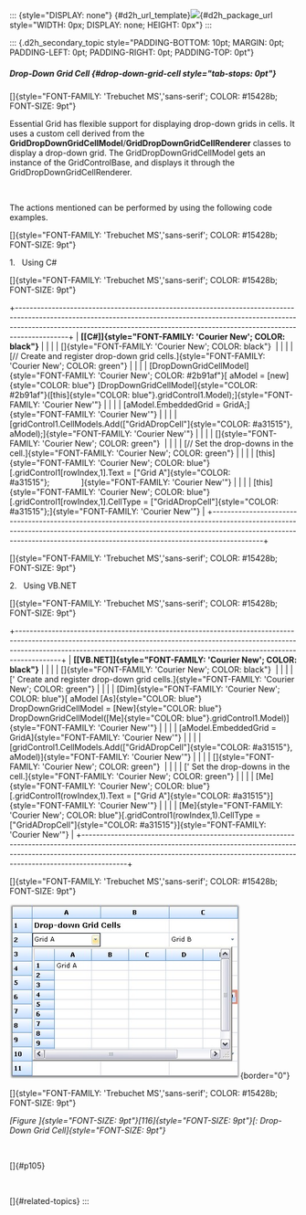 ::: {style="DISPLAY: none"}
[](ms-xhelp:///?Id=d2h_url_template){#d2h_url_template}![](!package_url!){#d2h_package_url style="WIDTH: 0px; DISPLAY: none; HEIGHT: 0px"}
:::

::: {.d2h_secondary_topic style="PADDING-BOTTOM: 10pt; MARGIN: 0pt; PADDING-LEFT: 0pt; PADDING-RIGHT: 0pt; PADDING-TOP: 0pt"}
##### Drop-Down Grid Cell {#drop-down-grid-cell style="tab-stops: 0pt"}

[]{style="FONT-FAMILY: 'Trebuchet MS','sans-serif'; COLOR: #15428b; FONT-SIZE: 9pt"} 

Essential Grid has flexible support for displaying drop-down grids in cells. It uses a custom cell derived from the **GridDropDownGridCellModel**/**GridDropDownGridCellRenderer** classes to display a drop-down grid. The GridDropDownGridCellModel gets an instance of the GridControlBase, and displays it through the GridDropDownGridCellRenderer.

 

The actions mentioned can be performed by using the following code examples.

[]{style="FONT-FAMILY: 'Trebuchet MS','sans-serif'; COLOR: #15428b; FONT-SIZE: 9pt"} 

1.   Using C#

[]{style="FONT-FAMILY: 'Trebuchet MS','sans-serif'; COLOR: #15428b; FONT-SIZE: 9pt"} 

+--------------------------------------------------------------------------------------------------------------------------------------------------------------------------------------------------------------------------------------------------------+
| **[\[C#\]]{style="FONT-FAMILY: 'Courier New'; COLOR: black"}**                                                                                                                                                                                         |
|                                                                                                                                                                                                                                                        |
| []{style="FONT-FAMILY: 'Courier New'; COLOR: black"}                                                                                                                                                                                                   |
|                                                                                                                                                                                                                                                        |
| [// Create and register drop-down grid cells.]{style="FONT-FAMILY: 'Courier New'; COLOR: green"}                                                                                                                                                       |
|                                                                                                                                                                                                                                                        |
| [DropDownGridCellModel]{style="FONT-FAMILY: 'Courier New'; COLOR: #2b91af"}[ aModel = [new]{style="COLOR: blue"} [DropDownGridCellModel]{style="COLOR: #2b91af"}([this]{style="COLOR: blue"}.gridControl1.Model);]{style="FONT-FAMILY: 'Courier New'"} |
|                                                                                                                                                                                                                                                        |
| [aModel.EmbeddedGrid = GridA;]{style="FONT-FAMILY: 'Courier New'"}                                                                                                                                                                                     |
|                                                                                                                                                                                                                                                        |
| [gridControl1.CellModels.Add([\"GridADropCell\"]{style="COLOR: #a31515"}, aModel);]{style="FONT-FAMILY: 'Courier New'"}                                                                                                                                |
|                                                                                                                                                                                                                                                        |
| []{style="FONT-FAMILY: 'Courier New'; COLOR: green"}                                                                                                                                                                                                   |
|                                                                                                                                                                                                                                                        |
| [// Set the drop-downs in the cell.]{style="FONT-FAMILY: 'Courier New'; COLOR: green"}                                                                                                                                                                 |
|                                                                                                                                                                                                                                                        |
| [this]{style="FONT-FAMILY: 'Courier New'; COLOR: blue"}[.gridControl1\[rowIndex,1\].Text = [\"Grid A\"]{style="COLOR: #a31515"};              ]{style="FONT-FAMILY: 'Courier New'"}                                                                    |
|                                                                                                                                                                                                                                                        |
| [this]{style="FONT-FAMILY: 'Courier New'; COLOR: blue"}[.gridControl1\[rowIndex,1\].CellType = [\"GridADropCell\"]{style="COLOR: #a31515"};]{style="FONT-FAMILY: 'Courier New'"}                                                                       |
+--------------------------------------------------------------------------------------------------------------------------------------------------------------------------------------------------------------------------------------------------------+

[]{style="FONT-FAMILY: 'Trebuchet MS','sans-serif'; COLOR: #15428b; FONT-SIZE: 9pt"} 

2.   Using VB.NET

[]{style="FONT-FAMILY: 'Trebuchet MS','sans-serif'; COLOR: #15428b; FONT-SIZE: 9pt"} 

+------------------------------------------------------------------------------------------------------------------------------------------------------------------------------------------------------------------------------------------------------+
| **[\[VB.NET\]]{style="FONT-FAMILY: 'Courier New'; COLOR: black"}**                                                                                                                                                                                   |
|                                                                                                                                                                                                                                                      |
| []{style="FONT-FAMILY: 'Courier New'; COLOR: black"}                                                                                                                                                                                                 |
|                                                                                                                                                                                                                                                      |
| [\' Create and register drop-down grid cells.]{style="FONT-FAMILY: 'Courier New'; COLOR: green"}                                                                                                                                                     |
|                                                                                                                                                                                                                                                      |
| [Dim]{style="FONT-FAMILY: 'Courier New'; COLOR: blue"}[ aModel [As]{style="COLOR: blue"} DropDownGridCellModel = [New]{style="COLOR: blue"} DropDownGridCellModel([Me]{style="COLOR: blue"}.gridControl1.Model)]{style="FONT-FAMILY: 'Courier New'"} |
|                                                                                                                                                                                                                                                      |
| [aModel.EmbeddedGrid = GridA]{style="FONT-FAMILY: 'Courier New'"}                                                                                                                                                                                    |
|                                                                                                                                                                                                                                                      |
| [gridControl1.CellModels.Add([\"GridADropCell\"]{style="COLOR: #a31515"}, aModel)]{style="FONT-FAMILY: 'Courier New'"}                                                                                                                               |
|                                                                                                                                                                                                                                                      |
| []{style="FONT-FAMILY: 'Courier New'; COLOR: green"}                                                                                                                                                                                                 |
|                                                                                                                                                                                                                                                      |
| [\' Set the drop-downs in the cell.]{style="FONT-FAMILY: 'Courier New'; COLOR: green"}                                                                                                                                                               |
|                                                                                                                                                                                                                                                      |
| [Me]{style="FONT-FAMILY: 'Courier New'; COLOR: blue"}[.gridControl1(rowIndex,1).Text = [\"Grid A\"]{style="COLOR: #a31515"}]{style="FONT-FAMILY: 'Courier New'"}                                                                                     |
|                                                                                                                                                                                                                                                      |
| [Me]{style="FONT-FAMILY: 'Courier New'; COLOR: blue"}[.gridControl1(rowIndex,1).CellType = [\"GridADropCell\"]{style="COLOR: #a31515"}]{style="FONT-FAMILY: 'Courier New'"}                                                                          |
+------------------------------------------------------------------------------------------------------------------------------------------------------------------------------------------------------------------------------------------------------+

[]{style="FONT-FAMILY: 'Trebuchet MS','sans-serif'; COLOR: #15428b; FONT-SIZE: 9pt"} 

![](ImagesExt/image91_122.jpg){border="0"}

[]{style="FONT-FAMILY: 'Trebuchet MS','sans-serif'; COLOR: #15428b; FONT-SIZE: 9pt"} 

*[Figure ]{style="FONT-SIZE: 9pt"}[116]{style="FONT-SIZE: 9pt"}[: Drop-Down Grid Cell]{style="FONT-SIZE: 9pt"}*

 

[]{#p105} 

 

[]{#related-topics}
:::
